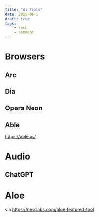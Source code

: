```yaml
---
title: "Ai Tools"
date: 2025-08-1
draft: true
tags:
    - tech
    - comment
---
```


# Browsers

## Arc

## Dia

## Opera Neon

## Able

https://able.ac/

# Audio

## ChatGPT

# Aloe

via https://nesslabs.com/aloe-featured-tool